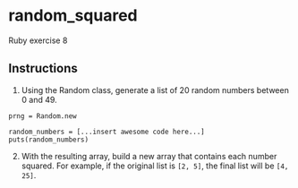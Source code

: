 # random_squared

Ruby exercise 8

## Instructions

1. Using the Random class, generate a list of 20 random numbers between 0 and 49.

```
prng = Random.new

random_numbers = [...insert awesome code here...]
puts(random_numbers)

```

2. With the resulting array, build a new array that contains each number squared. For example, if the original list is `[2, 5]`, the final list will be `[4, 25]`.